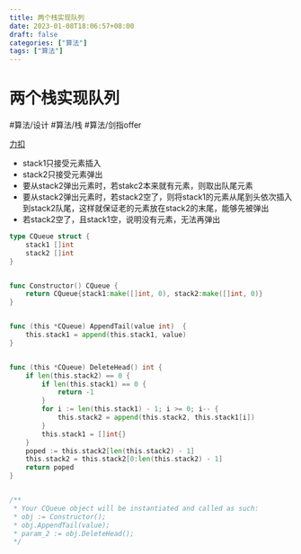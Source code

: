 ```yaml
---
title: 两个栈实现队列
date: 2023-01-08T18:06:57+08:00
draft: false
categories: ["算法"]
tags: ["算法"]
---
```


# 两个栈实现队列
#算法/设计
#算法/栈
#算法/剑指offer

[力扣](https://leetcode-cn.com/problems/yong-liang-ge-zhan-shi-xian-dui-lie-lcof/)

- stack1只接受元素插入
- stack2只接受元素弹出
- 要从stack2弹出元素时，若stakc2本来就有元素，则取出队尾元素
- 要从stack2弹出元素时，若stack2空了，则将stack1的元素从尾到头依次插入到stack2队尾，这样就保证老的元素放在stack2的末尾，能够先被弹出
- 若stack2空了，且stack1空，说明没有元素，无法再弹出

```go
type CQueue struct {
    stack1 []int
    stack2 []int
}


func Constructor() CQueue {
    return CQueue{stack1:make([]int, 0), stack2:make([]int, 0)}
}


func (this *CQueue) AppendTail(value int)  {
    this.stack1 = append(this.stack1, value)
}


func (this *CQueue) DeleteHead() int {
    if len(this.stack2) == 0 {
        if len(this.stack1) == 0 {
            return -1
        }
        for i := len(this.stack1) - 1; i >= 0; i-- {
            this.stack2 = append(this.stack2, this.stack1[i])
        }
        this.stack1 = []int{}
    }
    poped := this.stack2[len(this.stack2) - 1]
    this.stack2 = this.stack2[0:len(this.stack2) - 1]
    return poped
}


/**
 * Your CQueue object will be instantiated and called as such:
 * obj := Constructor();
 * obj.AppendTail(value);
 * param_2 := obj.DeleteHead();
 */
```